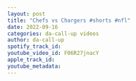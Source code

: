 ```yaml
---
layout: post
title: "Chefs vs Chargers #shorts #nfl"
date: 2022-09-16
categories: da-call-up videos
author: da-call-up
spotify_track_id: 
youtube_video_id: F06R27jnacY
apple_track_id: 
youtube_metadata: 
---
```

